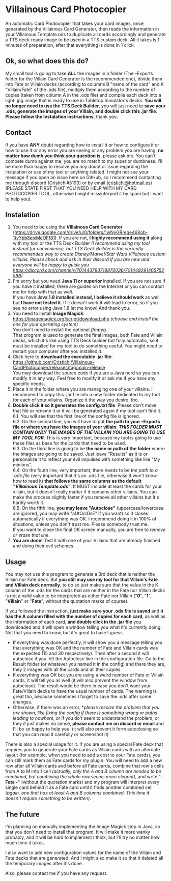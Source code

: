 # Villainous Card Photocopier

An automatic Card Photocopier that takes your card images, once generated by the Villainous Card Generator, then reads the information in your Villainous Template.ods to duplicate all cards accordingly and generate a TTS deck-ready image to be used in a TTS custom deck. All it takes is 1 minutes of preparation, after that everything is done in 1 click.

## Ok, so what does this do?

My small tool is going to take **ALL** the images in a folder (The -Exports folder for the Villain Card Generator is the recommended one), divide them into Fate or Villain decks (according to columns B "name of the card" and K "Villain/Fate" of the .ods file), multiply them according to the number of copies (taken from column A in the .ods file) and compile each deck into a light .jpg image that is ready to use in Tabletop Simulator's decks. **You will no longer need to use the TTS Deck Builder**, you will just need to **save your .ods, generate the images of your Villain, and double click this .jar file**. **Please follow the Instalation instructions**, thank you.

## Contact

If you have **ANY** doubt regarding how to install it or how to configure it or how to use it or any error you are seeing or any problem you are having, **no matter how dumb you think your question is**, please ask me. You can't compete dumb against me, you are no match to my superior dumbness. I'll be more than happy to resolve you any doubt or issue regarding the instalation or use of my tool or anything related. I might not see your message if you open an issue here on GitHub, so I recommend contacting me through discord (Cristichi#5193) or by email (cristichi@hotmail.es) (PLEASE STATE FIRST THAT YOU NEED HELP WITH MY CARD PHOTOCOPIER TOOL, otherwise I might missinterpret it by spam but I want to help you).

## Instalation

1. You need to be using the **Villainous Card Generator** (https://drive.google.com/drive/u/0/folders/1wNyGRrege46Kob-1tvYbb8eixMeOFf81). If you are not, **I highly recommend using it** along with my tool or the TTS Deck Builder *(I recommend using my tool instead for convenience, but TTS Deck Builder is the currently recommended way to create Disney/Marvel/Star Wars Villainous custom villains. Please check and ask in their discord if you are new and everyone will be happy to guide you https://discord.com/channels/701443793718870036/701449291465752596)*
2. I'm sorry but you need **Java 11 or superior** installed. If you are not sure if you have it installed, there are guides on the Internet or you can contact me for help with that as well.
<br>If you have **Java 1.8 installed instead, I believe it should work** as well but **I have not tested it**. If it doesn't work it will lead to error, so if you see no error using Java 1.8 let me know! And thank you.
3. You need to install **Image Magick**: https://imagemagick.org/script/download.php *(choose and install the one for your operating system)*
<br>You don't need to install the optional *ffmpeg*.
<br>That program is used to generate the final images, both Fate and Villain decks, which it's like using TTS Deck builder but fully automatic, so it must be installed for my tool to do something useful. You might need to restart your computer after you installed it.
4. Click here to **download the executable .jar file**: https://github.com/Cristichi/Villainous-CardPhotocopier/releases/tag/main-release
<br>You may download the source code if you are a Java nerd so you can modify it in any way. Feel free to modify it or ask me if you have any specific needs.
5. Place it in the folder where you are managing one of your villains. I recommend to copy this .jar file into a new folder dedicated to my tool for each of your villains. Organize it the way you desire, tho.
6. **Double click it so it generates the config.txt file**. Please don't move that file or rename it or it will be generated again if my tool can't find it.
<br>6.1. You will see that the first line of the config file is ignored.
<br>6.2. On the second line, you will have to put **the path to your -Exports file or where you have the images of your villain**. ***THIS FOLDER MUST CONTAIN ONLY THE IMAGES OF THE VILLAIN YOU ARE GOING TO USE MY TOOL FOR***. This is very important, because my tool is going to use these files as base for the cards that need to be used.
<br>6.3. On the third line is going to be **the name or path of the folder** where the images are going to be saved. Just leave "Results" as it is or personalize it to reflect your evil impulses with something like like "My minions".
<br>6.4. On the fouth line, very important, there needs to be *the path to a .ods file* (very important that it's an .ods file, otherwise it won't know how to read it) **that follows the same columns as the default *"Villainous Template.ods"***. It MUST include at least the cards for your villain, but it doesn't really matter if it contains other villains. You can make the process slightly faster if you remove all other villains but it's hardly worth it.
<br>6.5. On the fifth line, **you may leave "Autoclose"** (uppercase/lowercase are ignored, you may write "aUtOclOsE" if you want) so it closes automatically if everything was OK. I recommend doing it in 100% of situations, unless you don't trust me. Please somebody trust me.
<br>If you want to close the final OK screen manually, you are free to *remove or erase that line*.
7. **You are done!** Test it with one of your Villains that are already finished and doing their evil schemes.

## Usage

You may not use this program to generate a 3rd deck that is neither the Villain nor Fate deck. But **you still may use my tool for that Villain's Fate and Villain deck normally**, to do so just make sure that the value in the K column of the .ods for the cards that are neither in the Fate nor Villain decks is not a valid value to be interpreted as either Fate nor Villain ("**0**", "**1**", "**Villain**" or "**Fate**", without the quotation marks of course).

If you followed the instruction, **just make sure your .ods file is saved** and **it has the A column filled with the number of copies for each card**, as well as the information of each card, **and double click in the .jar file** you downloaded and it will open a window telling you what it's currently doing. Not that you need to know, but it's great to have I guess.

* If everything was done perfectly, it will show you a message telling you that everything was OK and the number of Fate and Villain cards was the expected (15 and 30 respectively). Then after a second it will autoclose if you left the Autoclose line in the configuration file. Go to the Result folder (or whatever you named it in the config) and there they are, they 2 images with all the cards and all their copies.
* If everything was OK but you are using a weird number of Fate or Villain cards, it will tell you as well (it will also prevent the window from autoclose). The result would be there in case you don't want your Fate/Villain decks to have the usual number of cards. The warning is great tho, because sometimes I forget to save the .ods after some changes.
* Otherwise, if there was an error, **please resolve the problem that you are shown*, *like fixing the config if there is something wrong or paths leading to nowhere*, or if you do't seem to understand the problem, or they it just makes no sense, **please contact me on discord or email** and I'll be so happy to help you. (it will also prevent it form autoclosing so that you can read it carefully or screenshot it)

There is also a special usage for it. If you are using a special Fate deck that requires you to generate your Fate cards as Villain cards with an alternate layout (for example, when you need to add a cost to your Fate cards), you can still mark them as Fate cards for my plugin. You will need to add a new row after all Villain cards and before all Fate cards, combine that row's cells from A to M into 1 cell *(actually, only the A and B column are needed to be combined, but combining the whole row seems more elegant)*, and write "**- Fate -**" (without the quotation marks) and my program will interpret every single card behind it as a Fate card until it finds another combined cell *(again, one that has at least A and B columns combined. This time it doesn't require something to be written)*.

## The future

I'm planning on manually implementing the Image Magick step in Java, so that you don't need to install that program. It will make it more wanky probably, and it will be hard to implement I think, but I'll try no matter how much time it takes.

I also want to add new configuration values for the name of the Villain and Fate decks that are generated. And I might also make it so that it deleted all the temporary images after it's done.

Also, please contact me if you have any request.
